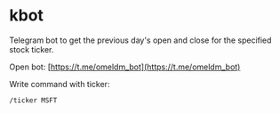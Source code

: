 # kbot
Telegram bot to get the previous day's open and close for the specified stock ticker.

Open bot: [https://t.me/omeldm_bot](https://t.me/omeldm_bot)

Write command with ticker:
```
/ticker MSFT
```


